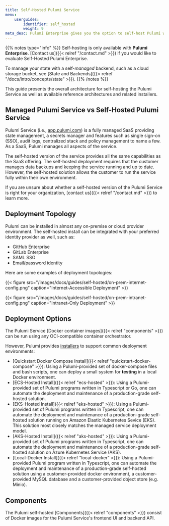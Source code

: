 ```yaml
---
title: Self-Hosted Pulumi Service
menu:
    userguides:
        identifier: self_hosted
        weight: 9
meta_desc: Pulumi Enterprise gives you the option to self-host Pulumi within your organization's infrastructure.
---
```


{{% notes type="info" %}}
Self-hosting is only available with **Pulumi Enterprise**. [Contact us]({{< relref "/contact.md" >}}) if you would like to evaluate Self-Hosted Pulumi Enterprise.

To manage your state with a self-*managed* backend, such as a cloud storage bucket, see [State and Backends]({{< relref "/docs/intro/concepts/state" >}}).
{{% /notes %}}

This guide presents the overall architecture for self-hosting the Pulumi Service as well as available reference architectures and related installers.

## Managed Pulumi Service vs Self-Hosted Pulumi Service

Pulumi Service (i.e., [app.pulumi.com](https://app.pulumi.com)) is a fully managed SaaS providing state management, a secrets manager and features such as single sign-on (SSO), audit logs, centralized stack and policy management to name a few. As a SaaS, Pulumi manages all aspects of the service.

The self-hosted version of the service provides all the same capabilities as the SaaS offering. The self-hosted deployment requires that the customer manages data backups and keeping the service running and up to date.  However, the self-hosted solution allows the customer to run the service fully within their own environment.

If you are unsure about whether a self-hosted version of the Pulumi Service is right for your organization, [contact us]({{< relref "/contact.md" >}}) to learn more.

## Deployment Topology

Pulumi can be installed in almost any on-premise or cloud provider environment. The self-hosted install can be integrated with your preferred identity provider as well, such as:

* GitHub Enterprise
* GitLab Enterprise
* SAML SSO
* Email/password identity

Here are some examples of deployment topologies:

{{< figure src="/images/docs/guides/self-hosted/on-prem-internet-config.png" caption="Internet-Accessible Deployment" >}}

{{< figure src="/images/docs/guides/self-hosted/on-prem-intranet-config.png" caption="Intranet-Only Deployment" >}}

## Deployment Options

The Pulumi Service [Docker container images]({{< relref "components" >}}) can be run using any OCI-compatible container orchestrator.

However, Pulumi provides [installers](https://github.com/pulumi/pulumi-self-hosted-installers) to support common deployment environments:

* [Quickstart Docker Compose Install]({{< relref "quickstart-docker-compose" >}}): Using a Pulumi-provided set of docker-compose files and bash scripts, one can deploy a small system for **testing** in a local Docker environment.
* [ECS-Hosted Install]({{< relref "ecs-hosted" >}}): Using a Pulumi-provided set of Pulumi programs written in Typescript or Go, one can automate the deployment and maintenance of a production-grade self-hosted solution.
* [EKS-Hosted Install]({{< relref "eks-hosted" >}}): Using a Pulumi-provided set of Pulumi programs written in Typescript, one can automate the deployment and maintenance of a production-grade self-hosted solution running on Amazon Elastic Kubernetes Sevice (EKS). This solution most closely matches the managed service deployment model.
* [AKS-Hosted Install]({{< relref "aks-hosted" >}}): Using a Pulumi-provided set of Pulumi programs written in Typescript, one can automate the deployment and maintenance of a production-grade self-hosted solution on Azure Kubernetes Service (AKS).
* [Local-Docker Install]({{< relref "local-docker" >}}): Using a Pulumi-provided Pulumi program written in Typescript, one can automate the deployment and maintenance of a production-grade self-hosted solution using a customer-provided docker environment,  a customer-provided MySQL database and a customer-provided object store (e.g. Minio).

## Components

The Pulumi self-hosted [Components]({{< relref "components" >}}) consist of Docker images for the Pulumi Service's frontend UI and backend API.
